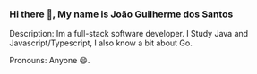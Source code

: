 ### Hi there 👋, My name is João Guilherme dos Santos

Description: Im a full-stack software developer. I Study Java and Javascript/Typescript, I also know a bit about Go. 

Pronouns: Anyone 😄.
